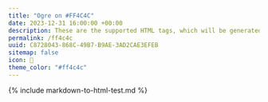 ```yaml
---
title: "Ogre on #FF4C4C"
date: 2023-12-31 16:00:00 +00:00
description: These are the supported HTML tags, which will be generated from Markdown.
permalink: /ff4c4c
uuid: C8728043-868C-49B7-B9AE-3AD2CAE3EFEB
sitemap: false
icon: 👹
theme_color: "#ff4c4c"
---
```

{% include markdown-to-html-test.md %}